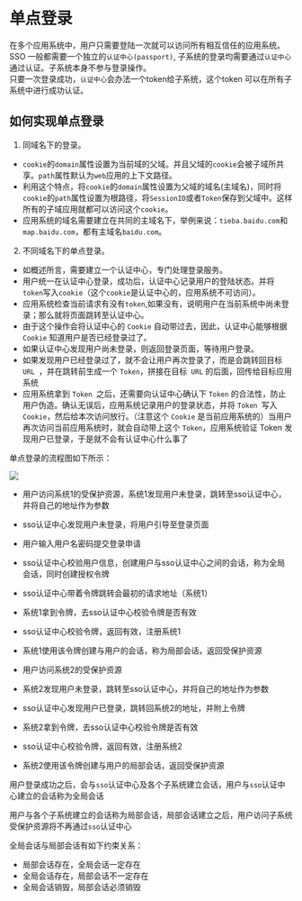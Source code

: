# 单点登录
在多个应用系统中，用户只需要登陆一次就可以访问所有相互信任的应用系统。  
SSO 一般都需要一个独立的`认证中心(passport)`, 子系统的登录均需要通过`认证中心`通过认证。子系统本身不参与登录操作。  
只要一次登录成功，`认证中心`会办法一个token给子系统，这个token
可以在所有子系统中进行成功认证。



## 如何实现单点登录

1. 同域名下的登录。
 - `cookie`的`domain`属性设置为当前域的父域。并且父域的`cookie`会被子域所共享。`path`属性默认为`web`应用的上下文路径。
 - 利用这个特点，将`cookie`的`domain`属性设置为父域的域名(主域名)，同时将`cookie`的`path`属性设置为根路径，将`SessionID`或者`Token`保存到父域中。这样所有的子域应用就都可以访问这个`cookie`。
- 应用系统的域名需要建立在共同的主域名下，举例来说：`tieba.baidu.com`和`map.baidu.com`，都有主域名`baidu.com`。
2. 不同域名下的单点登录。
- 如概述所言，需要建立一个认证中心，专门处理登录服务。
- 用户统一在认证中心登录，成功后，认证中心记录用户的登陆状态。并将`token`写入`cookie`（这个`cookie`是认证中心的，应用系统不可访问）。
- 应用系统检查当前请求有没有`token`,如果没有，说明用户在当前系统中尚未登录；那么就将页面跳转至认证中心。
- 由于这个操作会将认证中心的 `Cookie` 自动带过去，因此，认证中心能够根据 `Cookie` 知道用户是否已经登录过了。
- 如果认证中心发现用户尚未登录，则返回登录页面，等待用户登录。
- 如果发现用户已经登录过了，就不会让用户再次登录了，而是会跳转回目标 `URL `，并在跳转前生成一个 `Token`，拼接在目标` URL` 的后面，回传给目标应用系统
- 应用系统拿到 `Token `之后，还需要向认证中心确认下 `Token` 的合法性，防止用户伪造。确认无误后，应用系统记录用户的登录状态，并将 `Token `写入` Cookie`，然后给本次访问放行。（注意这个 `Cookie` 是当前应用系统的）当用户再次访问当前应用系统时，就会自动带上这个 `Token`，应用系统验证 Token 发现用户已登录，于是就不会有认证中心什么事了


单点登录的流程图如下所示：

 ![](https://static.vue-js.com/2422bc40-8c84-11eb-ab90-d9ae814b240d.png)

- 用户访问系统1的受保护资源，系统1发现用户未登录，跳转至sso认证中心，并将自己的地址作为参数

- sso认证中心发现用户未登录，将用户引导至登录页面
- 用户输入用户名密码提交登录申请
- sso认证中心校验用户信息，创建用户与sso认证中心之间的会话，称为全局会话，同时创建授权令牌
- sso认证中心带着令牌跳转会最初的请求地址（系统1）
- 系统1拿到令牌，去sso认证中心校验令牌是否有效
- sso认证中心校验令牌，返回有效，注册系统1
- 系统1使用该令牌创建与用户的会话，称为局部会话，返回受保护资源
- 用户访问系统2的受保护资源
- 系统2发现用户未登录，跳转至sso认证中心，并将自己的地址作为参数
- sso认证中心发现用户已登录，跳转回系统2的地址，并附上令牌
- 系统2拿到令牌，去sso认证中心校验令牌是否有效
- sso认证中心校验令牌，返回有效，注册系统2
- 系统2使用该令牌创建与用户的局部会话，返回受保护资源

用户登录成功之后，会与`sso`认证中心及各个子系统建立会话，用户与`sso`认证中心建立的会话称为全局会话

用户与各个子系统建立的会话称为局部会话，局部会话建立之后，用户访问子系统受保护资源将不再通过`sso`认证中心

全局会话与局部会话有如下约束关系：

- 局部会话存在，全局会话一定存在
- 全局会话存在，局部会话不一定存在
- 全局会话销毁，局部会话必须销毁